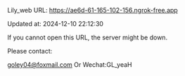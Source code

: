 Lily_web URL: https://ae6d-61-165-102-156.ngrok-free.app

Updated at: 2024-12-10 22:12:30

If you cannot open this URL, the server might be down.

Please contact: 

goley04@foxmail.com Or Wechat:GL_yeaH